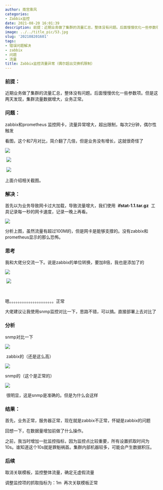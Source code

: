 ```yaml
---
author: 南宫乘风
categories:
- Zabbix监控
date: 2021-08-20 16:01:39
description: 前提：近期业务做了集群的流量汇总，整体没有问题。后面慢慢优化一些参数项。但是这两天发现，集群流量数据增大，业务正常。问题：和监控网卡，流量异常增大，超出限制，每次分钟，偶尔性触发看图，这个和月对比，简。。。。。。。
image: ../../title_pic/53.jpg
slug: '202108201601'
tags:
- 错误问题解决
- zabbix
- 问题
- 流量
title: Zabbix监控流量异常（偶尔超出交换机限制）
---
```


<!--more-->

### **前提：**

近期业务做了集群的流量汇总，整体没有问题。后面慢慢优化一些参数项。但是这两天发现，集群流量数据增大，业务正常。

### **问题：**

zabbix和prometheus 监控网卡，流量异常增大，超出限制，每次2分钟，偶尔性触发

看图，这个和7月对比，简介翻了几倍，但是业务没有增长，这就很奇怪了

![](../../image/20210820154341424.png)

 ![](../../image/20210820154446171.png)

 ![](../../image/20210820154520134.png)

上面介绍相关截图。

### 解决：

首先以为业务导致网卡过大加载，导致流量增大，我们使用  **ifstat-1.1.tar.gz**  工具记录每一秒的网卡速度，记录一晚上再看。

![](../../image/20210820154806631.png)

分析上图，虽然流量有超过100M的，但是网卡是能够支撑的。没有zabbix和prometheus显示的那么恐怖。

### 思考

我和大佬分交流一下。说是zabbix的单位转换，要加8倍，我也是添加了的

![](../../image/20210820155043875.png)

 ![](../../image/20210820155108496.png)

 

嗯。。。。。。。。。。。。。。。。。。。。。正常

大佬建议让我使用snmp监控对比一下，思路不错，可以搞。直接部署上去对比了

### 分析

snmp对比一下

![](../../image/20210820155324221.png)

 zabbix的（还是这么高）

![](../../image/20210820155427739.png)

snmp的（这个是正常的）

![](../../image/20210820155518591.png)

 很明显，这是snmp是准确的。但是为什么会这样

### 结果：

首先，业务正常，服务器正常，现在就是zabbix不正常，怀疑是zabbix的问题

回想一下，在数据量增加前做了什么操作。

之前，我当时增加一批监控指标，因为监控点比较重要，所有设置抓取时间为10s。谁知道这个10s就是罪魁祸首。集群内部机器较多，可能会产生数据积压。

### 后续

取消关联模板，监控整体流量，确定无虚假流量

调整监控项的抓取指标为：1m  再次关联模板正常